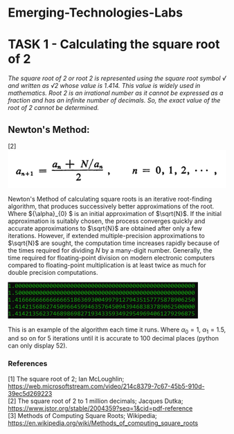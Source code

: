 # Emerging-Technologies-Labs

# TASK 1 - Calculating the square root of 2

*The square root of 2 or root 2 is represented using the square root symbol √ and written as √2 whose value is 1.414. This value is widely used in mathematics. Root 2 is an irrational number as it cannot be expressed as a fraction and has an infinite number of decimals. So, the exact value of the root of 2 cannot be determined.*

## Newton's Method:
[2]
![Newton's Method](images/newtons_method.png)

Newton's Method of calculating square roots is an iterative root-finding algorithm, that produces successively better approximations of the root. Where ${\alpha}_{0} $ is an initial approximation of $\sqrt{N}$. If the initial approximation is suitably chosen, the process converges quickly and accurate approximations to $\sqrt{N}$ are obtained after only a few iterations. However, if extended multiple-precision approximations to $\sqrt{N}$ are sought, the computation time increases rapidly because of the times required for dividing ${N}$ by a many-digit number. Generally, the time required for floating-point division on modern electronic computers compared to floating-point multiplication is at least twice as much for double precision computations.

![Iterational Accuracy](images/iterations.png)

This is an example of the algorithm each time it runs. Where ${\alpha}_{0}=1$, ${\alpha}_{1}=1.5$, and so on for 5 iterations until it is accurate to 100 decimal places (python can only display 52).

### References
[1] The square root of 2; Ian McLoughlin; https://web.microsoftstream.com/video/214c8379-7c67-45b5-910d-39ec5d269223<br/>
[2] The square root of 2 to 1 million decimals; Jacques Dutka; https://www.jstor.org/stable/2004359?seq=1&cid=pdf-reference<br/>
[3] Methods of Computing Square Roots; Wikipedia; https://en.wikipedia.org/wiki/Methods_of_computing_square_roots
